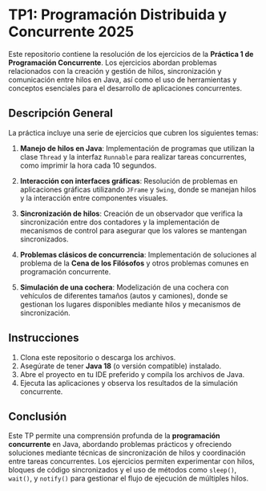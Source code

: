 # TP1: Programación Distribuida y Concurrente 2025

Este repositorio contiene la resolución de los ejercicios de la **Práctica 1 de Programación Concurrente**. Los ejercicios abordan problemas relacionados con la creación y gestión de hilos, sincronización y comunicación entre hilos en Java, así como el uso de herramientas y conceptos esenciales para el desarrollo de aplicaciones concurrentes.

## Descripción General

La práctica incluye una serie de ejercicios que cubren los siguientes temas:

1. **Manejo de hilos en Java**: Implementación de programas que utilizan la clase `Thread` y la interfaz `Runnable` para realizar tareas concurrentes, como imprimir la hora cada 10 segundos.

2. **Interacción con interfaces gráficas**: Resolución de problemas en aplicaciones gráficas utilizando `JFrame` y `Swing`, donde se manejan hilos y la interacción entre componentes visuales.

3. **Sincronización de hilos**: Creación de un observador que verifica la sincronización entre dos contadores y la implementación de mecanismos de control para asegurar que los valores se mantengan sincronizados.

4. **Problemas clásicos de concurrencia**: Implementación de soluciones al problema de la **Cena de los Filósofos** y otros problemas comunes en programación concurrente.

5. **Simulación de una cochera**: Modelización de una cochera con vehículos de diferentes tamaños (autos y camiones), donde se gestionan los lugares disponibles mediante hilos y mecanismos de sincronización.

## Instrucciones

1. Clona este repositorio o descarga los archivos.
2. Asegúrate de tener **Java 18** (o versión compatible) instalado.
3. Abre el proyecto en tu IDE preferido y compila los archivos de Java.
4. Ejecuta las aplicaciones y observa los resultados de la simulación concurrente.

## Conclusión

Este TP permite una comprensión profunda de la **programación concurrente** en Java, abordando problemas prácticos y ofreciendo soluciones mediante técnicas de sincronización de hilos y coordinación entre tareas concurrentes. Los ejercicios permiten experimentar con hilos, bloques de código sincronizados y el uso de métodos como `sleep()`, `wait()`, y `notify()` para gestionar el flujo de ejecución de múltiples hilos.

